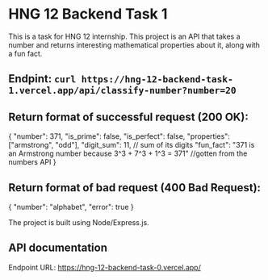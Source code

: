 # HNG 12 Backend Task 1

This is a task for HNG 12 internship. This project is an API that takes a number and 
returns interesting mathematical properties about it, along with a fun fact.


## Endpint: `curl https://hng-12-backend-task-1.vercel.app/api/classify-number?number=20`

## Return format of successful request (200 OK):
{
    "number": 371,
    "is_prime": false,
    "is_perfect": false,
    "properties": ["armstrong", "odd"],
    "digit_sum": 11,  // sum of its digits
    "fun_fact": "371 is an Armstrong number because 3^3 + 7^3 + 1^3 = 371" //gotten from the numbers API
}

## Return format of bad request (400 Bad Request):
{
    "number": "alphabet",
    "error": true
}

The project is built using Node/Express.js.

## API documentation
Endpoint URL: https://hng-12-backend-task-0.vercel.app/

